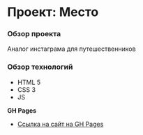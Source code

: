 # Проект: Место

### Обзор проекта

Аналог инстаграма для путешественников

### Обзор технологий

* HTML 5
* CSS 3
* JS

**GH Pages**

* [Ссылка на сайт на GH Pages ](https://www.figma.com/file/2cn9N9jSkmxD84oJik7xL7/JavaScript.-Sprint-4?node-id=0%3A1)

